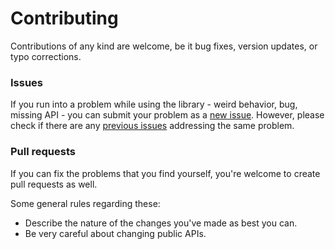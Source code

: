 # Contributing

Contributions of any kind are welcome, be it bug fixes, version updates, or typo corrections. 

### Issues

If you run into a problem while using the library - weird behavior, bug, missing API - you can submit your problem as a [new issue](https://github.com/zsmb13/MaterialDrawerKt/issues/new). However, please check if there are any [previous issues](https://github.com/zsmb13/MaterialDrawerKt/issues?utf8=%E2%9C%93&q=is%3Aissue) addressing the same problem.

### Pull requests

If you can fix the problems that you find yourself, you're welcome to create pull requests as well. 

Some general rules regarding these:

- Describe the nature of the changes you've made as best you can.
- Be very careful about changing public APIs.
